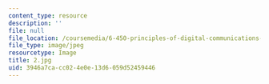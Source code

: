 ```yaml
---
content_type: resource
description: ''
file: null
file_location: /coursemedia/6-450-principles-of-digital-communications-i-fall-2006/3946a7cacc024e0e13d6059d52459446_2.jpg
file_type: image/jpeg
resourcetype: Image
title: 2.jpg
uid: 3946a7ca-cc02-4e0e-13d6-059d52459446
---
```

